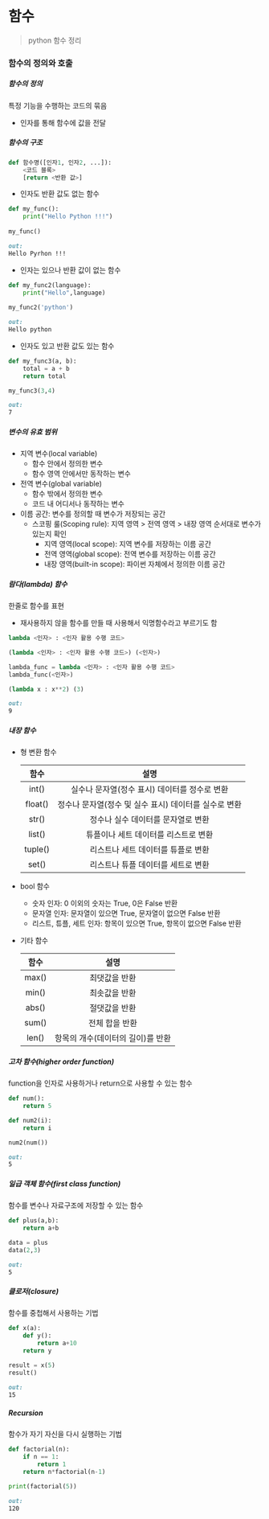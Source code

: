 # 함수

> python 함수 정리



### 함수의 정의와 호출



##### 함수의 정의

특정 기능을 수행하는 코드의 묶음

- 인자를 통해 함수에 값을 전달



##### 함수의 구조

```python
def 함수명([인자1, 인자2, ...]):
    <코드 블록>
    [return <반환 값>]
```

- 인자도 반환 값도 없는 함수

``` python
def my_func():
    print("Hello Python !!!")
    
my_func()
```

```markdown
out:
Hello Pyrhon !!!
```

- 인자는 있으나 반환 값이 없는 함수

```python
def my_func2(language):
    print("Hello",language)
    
my_func2('python')
```

```markdown
out:
Hello python
```

- 인자도 있고 반환 값도 있는 함수

```python
def my_func3(a, b):
    total = a + b
    return total

my_func3(3,4)
```

```markdown
out:
7
```



##### 변수의 유효  범위

- 지역 변수(local variable)
  - 함수 안에서 정의한 변수
  - 함수 영역 안에서만 동작하는 변수
- 전역 변수(global variable)
  - 함수 밖에서 정의한 변수
  - 코드 내 어디서나 동작하는 변수
- 이름 공간: 변수를 정의할 때 변수가 저장되는 공간
  - 스코핑 룰(Scoping rule): 지역 영역 > 전역 영역 > 내장 영역 순서대로 변수가 있는지 확인
    - 지역 영역(local scope): 지역 변수를 저장하는 이름 공간
    - 전역 영역(global scope): 전역 변수를 저장하는 이름 공간
    - 내장 영역(built-in scope): 파이썬 자체에서 정의한 이름 공간



##### 람다(lambda) 함수

한줄로 함수를 표현

- 재사용하지 않을 함수를 만들 때 사용해서 익명함수라고 부르기도 함

```python
lambda <인자> : <인자 활용 수행 코드>

(lambda <인자> : <인자 활용 수행 코드>) (<인자>)

lambda_func = lambda <인자> : <인자 활용 수행 코드>
lambda_func(<인자>)
```

```python
(lambda x : x**2) (3)
```

```markdown
out:
9
```



##### 내장 함수

- 형 변환 함수

  |  함수   |                         설명                          |
  | :-----: | :---------------------------------------------------: |
  |  int()  |     실수나 문자열(정수 표시) 데이터를 정수로 변환     |
  | float() | 정수나 문자열(정수 및 실수 표시) 데이터를 실수로 변환 |
  |  str()  |          정수나 실수 데이터를 문자열로 변환           |
  | list()  |         튜플이나 세트 데이터를 리스트로 변환          |
  | tuple() |          리스트나 세트 데이터를 튜플로 변환           |
  |  set()  |          리스트나 튜플 데이터를 세트로 변환           |

- bool 함수

  - 숫자 인자: 0 이외의 숫자는 True, 0은 False 반환
  - 문자열 인자: 문자열이 있으면 True, 문자열이 없으면 False 반환
  - 리스트, 튜플, 세트 인자: 항목이 있으면 True, 항목이 없으면 False 반환

- 기타 함수

  | 함수  |               설명                |
  | :---: | :-------------------------------: |
  | max() |           최댓값을 반환           |
  | min() |           최솟값을 반환           |
  | abs() |           절댓값을 반환           |
  | sum() |          전체 합을 반환           |
  | len() | 항목의 개수(데이터의 길이)를 반환 |



#####  고차 함수(higher order function)

function을 인자로 사용하거나 return으로 사용할 수 있는 함수

```python
def num():
    return 5

def num2(i):
    return i

num2(num())
```

```markdown
out:
5
```



##### 일급 객체 함수(first class function)

함수를 변수나 자료구조에 저장할 수 있는 함수

```python
def plus(a,b):
    return a+b

data = plus
data(2,3)
```

```markdown
out:
5
```



##### 클로저(closure)

함수를 중첩해서 사용하는 기법

```python
def x(a):
    def y():
        return a+10
    return y

result = x(5)
result()
```

```markdown
out:
15
```



##### Recursion

함수가 자기 자신을 다시 실행하는 기법

```python
def factorial(n):
    if n == 1:
        return 1
    return n*factorial(n-1)

print(factorial(5))
```

```markdown
out:
120
```

